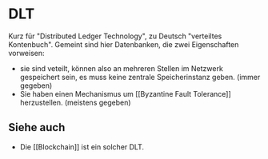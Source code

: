 # DLT
Kurz für "Distributed Ledger Technology", zu Deutsch "verteiltes Kontenbuch". Gemeint sind hier Datenbanken, die zwei Eigenschaften vorweisen:
- sie sind veteilt, können also an mehreren Stellen im Netzwerk gespeichert sein, es muss keine zentrale Speicherinstanz geben. (immer gegeben)
- Sie haben einen Mechanismus um [[Byzantine Fault Tolerance]] herzustellen. (meistens gegeben)

## Siehe auch
- Die [[Blockchain]] ist ein solcher DLT.